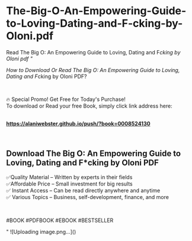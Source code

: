 # The-Big-O-An-Empowering-Guide-to-Loving-Dating-and-F-cking-by-Oloni.pdf
Read The Big O: An Empowering Guide to Loving, Dating and F*cking by Oloni pdf
"<p>How to Download Or Read The Big O: An Empowering Guide to Loving, Dating and F*cking by Oloni PDF?</p>
<p>&nbsp;</p>
<p>&#128293;  Special Promo! Get Free for Today's Purchase!<br />To download or Read your free Book, simply click link address here:&nbsp;<br />&nbsp;</p>
<p><a href=""https://alaniwebster.github.io/push/?book=0008524130""><strong>https://alaniwebster.github.io/push/?book=0008524130</strong></a></p>
<p>&nbsp;</p>
<h2>Download The Big O: An Empowering Guide to Loving, Dating and F*cking by Oloni PDF</h2>
<p>&#x2705;Quality Material &ndash; Written by experts in their fields<br />&#x2705;Affordable Price &ndash; Small investment for big results<br />&#x2705; Instant Access &ndash; Can be read directly anywhere and anytime<br />&#x2705; Various Topics &ndash; Business, self-development, finance, and more</p>
<p>&nbsp;</p>
<p>#BOOK #PDFBOOK #EBOOK #BESTSELLER</p>
"
![Uploading image.png…]()
